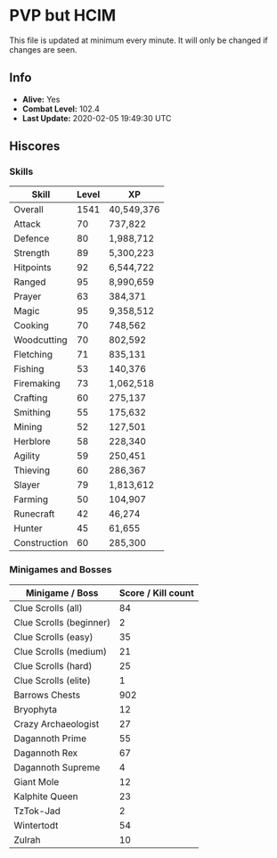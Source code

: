 # PVP but HCIM

This file is updated at minimum every minute. It will only be changed if changes are seen.

## Info

 - **Alive:** Yes
 - **Combat Level:** 102.4
 - **Last Update:** 2020-02-05 19:49:30 UTC

## Hiscores

### Skills

| Skill | Level | XP |
|--|--|--|
| Overall | 1541 | 40,549,376 |
| Attack | 70 | 737,822 |
| Defence | 80 | 1,988,712 |
| Strength | 89 | 5,300,223 |
| Hitpoints | 92 | 6,544,722 |
| Ranged | 95 | 8,990,659 |
| Prayer | 63 | 384,371 |
| Magic | 95 | 9,358,512 |
| Cooking | 70 | 748,562 |
| Woodcutting | 70 | 802,592 |
| Fletching | 71 | 835,131 |
| Fishing | 53 | 140,376 |
| Firemaking | 73 | 1,062,518 |
| Crafting | 60 | 275,137 |
| Smithing | 55 | 175,632 |
| Mining | 52 | 127,501 |
| Herblore | 58 | 228,340 |
| Agility | 59 | 250,451 |
| Thieving | 60 | 286,367 |
| Slayer | 79 | 1,813,612 |
| Farming | 50 | 104,907 |
| Runecraft | 42 | 46,274 |
| Hunter | 45 | 61,655 |
| Construction | 60 | 285,300 |

### Minigames and Bosses

| Minigame / Boss | Score / Kill count |
|--|--|
| Clue Scrolls (all) | 84 |
| Clue Scrolls (beginner) | 2 |
| Clue Scrolls (easy) | 35 |
| Clue Scrolls (medium) | 21 |
| Clue Scrolls (hard) | 25 |
| Clue Scrolls (elite) | 1 |
| Barrows Chests | 902 |
| Bryophyta | 12 |
| Crazy Archaeologist | 27 |
| Dagannoth Prime | 55 |
| Dagannoth Rex | 67 |
| Dagannoth Supreme | 4 |
| Giant Mole | 12 |
| Kalphite Queen | 23 |
| TzTok-Jad | 2 |
| Wintertodt | 54 |
| Zulrah | 10 |
